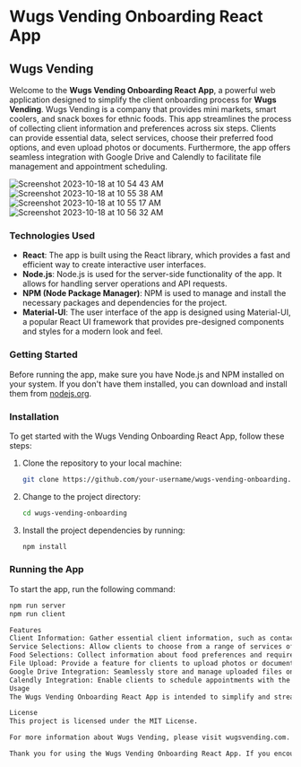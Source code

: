# Wugs Vending Onboarding React App
## Wugs Vending

Welcome to the **Wugs Vending Onboarding React App**, a powerful web application designed to simplify the client onboarding process for **Wugs Vending**. Wugs Vending is a company that provides mini markets, smart coolers, and snack boxes for ethnic foods. This app streamlines the process of collecting client information and preferences across six steps. Clients can provide essential data, select services, choose their preferred food options, and even upload photos or documents. Furthermore, the app offers seamless integration with Google Drive and Calendly to facilitate file management and appointment scheduling.


![Screenshot 2023-10-18 at 10 54 43 AM](https://github.com/usernotfound6/Wugs/assets/129703710/4dce627d-da22-477b-b846-2c7dc6ca8107)
![Screenshot 2023-10-18 at 10 55 38 AM](https://github.com/usernotfound6/Wugs/assets/129703710/0da68d54-52ea-40b0-8b46-a3354cc4e8ee)
![Screenshot 2023-10-18 at 10 55 17 AM](https://github.com/usernotfound6/Wugs/assets/129703710/33a4920e-1396-48e6-a165-1baf6faf8621)
![Screenshot 2023-10-18 at 10 56 32 AM](https://github.com/usernotfound6/Wugs/assets/129703710/d5243940-f381-4b88-b5ca-bc363e983af5)


### Technologies Used
- **React**: The app is built using the React library, which provides a fast and efficient way to create interactive user interfaces.
- **Node.js**: Node.js is used for the server-side functionality of the app. It allows for handling server operations and API requests.
- **NPM (Node Package Manager)**: NPM is used to manage and install the necessary packages and dependencies for the project.
- **Material-UI**: The user interface of the app is designed using Material-UI, a popular React UI framework that provides pre-designed components and styles for a modern look and feel.

### Getting Started
Before running the app, make sure you have Node.js and NPM installed on your system. If you don't have them installed, you can download and install them from [nodejs.org](https://nodejs.org/).

### Installation
To get started with the Wugs Vending Onboarding React App, follow these steps:

1. Clone the repository to your local machine:
    ```bash
    git clone https://github.com/your-username/wugs-vending-onboarding.git
    ```

2. Change to the project directory:
    ```bash
    cd wugs-vending-onboarding
    ```

3. Install the project dependencies by running:
    ```bash
    npm install
    ```

### Running the App
To start the app, run the following command:
```bash
npm run server
npm run client

Features
Client Information: Gather essential client information, such as contact details and company data.
Service Selections: Allow clients to choose from a range of services offered by Wugs Vending.
Food Selections: Collect information about food preferences and requirements.
File Upload: Provide a feature for clients to upload photos or documents that can be accessed by Wugs Admins.
Google Drive Integration: Seamlessly store and manage uploaded files on Google Drive for easy access and sharing.
Calendly Integration: Enable clients to schedule appointments with the Wugs team through Calendly.
Usage
The Wugs Vending Onboarding React App is intended to simplify and streamline the client onboarding process. Clients can follow the steps, provide necessary information, make selections, and upload relevant files. The built-in integrations with Google Drive and Calendly ensure a smooth experience, enhancing collaboration between clients and the Wugs team.

License
This project is licensed under the MIT License.

For more information about Wugs Vending, please visit wugsvending.com.

Thank you for using the Wugs Vending Onboarding React App. If you encounter any issues or have questions, please don't hesitate to contact our support team.
